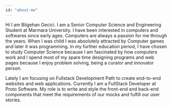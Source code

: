 ```yaml
---
id: "about-me"
---
```

Hi I am Bilgehan Gecici. I am a Senior Computer Science and Engineering Student at Marmara University. I have been interested in computers and softwares since early ages. Computers are always a passion for me through the years. When I was child I was absolutely attracted by Computer games and later it was programming. In my further education period, I have chosen to study Computer Science because I am fascinated by how computers work and I spend most of my spare time designing programs and web pages because I enjoy problem solving, being a curator and innovator person.

Lately I am focusing on Fullstack Development Path to create end-to-end websites and web applications. Currently I am a FullStack Developer at Proto Software. My role is to write and style the front-end and back-end components that meet the requirements of our mocks and fulfill our user stories.   
